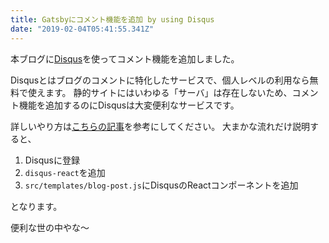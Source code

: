 ```yaml
---
title: Gatsbyにコメント機能を追加 by using Disqus
date: "2019-02-04T05:41:55.341Z"
---
```


本ブログに[Disqus](https://disqus.com/)を使ってコメント機能を追加しました。

Disqusとはブログのコメントに特化したサービスで、個人レベルの利用なら無料で使えます。
静的サイトにはいわゆる「サーバ」は存在しないため、コメント機能を追加するのにDisqusは大変便利なサービスです。

詳しいやり方は[こちらの記事](https://mk.gg/add-disqus-comments-to-gatsby-blog/)を参考にしてください。
大まかな流れだけ説明すると、

1. Disqusに登録
2. `disqus-react`を追加
3. `src/templates/blog-post.js`にDisqusのReactコンポーネントを追加

となります。

便利な世の中やな〜
